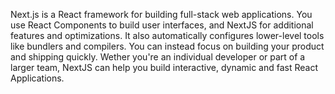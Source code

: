 Next.js is a React framework for building full-stack web applications. You use React Components to build user interfaces, and NextJS for additional features and optimizations.
It also automatically configures lower-level tools like bundlers and compilers. You can instead focus on building your product and shipping quickly.
Wether you're an individual developer or part of a larger team, NextJS can help you build interactive, dynamic and fast React Applications.

